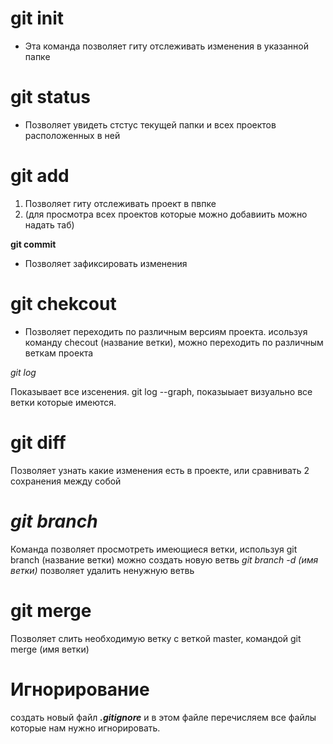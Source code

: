 # git init #
* Эта команда позволяет гиту отслеживать изменения в указанной папке

# git status #
* Позволяет увидеть стстус текущей папки и всех проектов расположенных в ней

# git add #
1. Позволяет гиту отслеживать проект в пвпке
2. (для просмотра всех проектов которые можно добавиить можно надать таб)

**git commit**

* Позволяет зафиксировать изменения

# git chekcout #
* Позволяет переходить по различным версиям проекта.
 исользуя команду checout (название ветки), можно переходить по различным веткам проекта

*git log*

Показывает все изсенения. git log --graph, показыыает визуально все ветки которые имеются.



# git diff
Позволяет узнать какие изменения есть в проекте, или сравнивать 2 сохранения между собой

# _git branch_ #
Команда позволяет просмотреть имеющиеся ветки, используя git branch (название ветки) можно создать новую ветвь
_git branch -d (имя ветки)_ позволяет удалить ненужную ветвь

# git merge #
Позволяет слить необходимую ветку с веткой master,
командой git merge (имя ветки)

# Игнорирование #
создать новый файл **_.gitignore_**
и в этом файле перечисляем все файлы которые нам нужно игнорировать.
